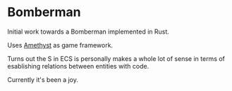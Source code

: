 # Bomberman

Initial work towards a Bomberman implemented in Rust.

Uses [Amethyst](https://github.com/amethyst/amethyst/) as game framework.

Turns out the S in ECS is personally makes a whole lot of sense in terms of
esablishing relations between entities with code.

Currently it's been a joy.
